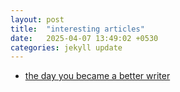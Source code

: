 ```yaml
---
layout: post
title:  "interesting articles"
date:   2025-04-07 13:49:02 +0530
categories: jekyll update
---
```

- [the day you became a better writer](https://dilbertblog.typepad.com/the_dilbert_blog/2007/06/the_day_you_bec.html)